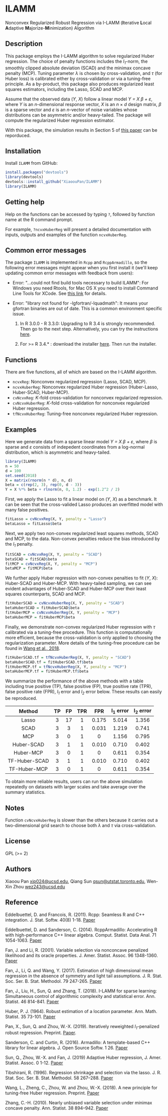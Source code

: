 # ILAMM 

Nonconvex Regularized Robust Regression via I-LAMM (**I**terative **L**ocal **A**daptive **M**ajorize-**M**inimization) Algorithm

## Description

This package employs the I-LAMM algorithm to solve regularized Huber regression. The choice of penalty functions includes the *l<sub>1</sub>*-norm, the smoothly clipped absolute deviation (SCAD) and the minimax concave penalty (MCP). Tuning parameter *&lambda;* is chosen by cross-validation, and *&tau;* (for Huber loss) is calibrated either by cross-validation or via a tuning-free principle. As a by-product, this package also produces regularized least squares estimators, including the Lasso, SCAD and MCP. 

Assume that the observed data (*Y*, *X*) follow a linear model *Y = X &beta; + &epsilon;*, where *Y* is an *n*-dimensional response vector, *X* is an *n* &times; *d* design matrix, *&beta;* is a sparse vector and *&epsilon;* is an *n*-vector of noise variables whose distributions can be asymmetric and/or heavy-tailed. The package will compute the regularized Huber regression estimator.

With this package, the simulation results in Section 5 of [this paper](https://arxiv.org/abs/1907.04027) can be reporduced.

## Installation

Install `ILAMM` from GitHub:

```r
install.packages("devtools")
library(devtools)
devtools::install_github("XiaoouPan/ILAMM")
library(ILAMM)
```

## Getting help

Help on the functions can be accessed by typing `?`, followed by function name at the R command prompt. 

For example, `?ncvxHuberReg` will present a detailed documentation with inputs, outputs and examples of the function `ncvxHuberReg`.

## Common error messages

The package `ILAMM` is implemented in `Rcpp` and `RcppArmadillo`, so the following error messages might appear when you first install it (we'll keep updating common error messages with feedback from users):

* Error: "...could not find build tools necessary to build ILAMM": For Windows you need Rtools, for Mac OS X you need to install Command Line Tools for XCode. See [this link](https://support.rstudio.com/hc/en-us/articles/200486498-Package-Development-Prerequisites) for details. 

* Error: "library not found for -lgfortran/-lquadmath": It means your gfortran binaries are out of date. This is a common environment specific issue. 

    1. In R 3.0.0 - R 3.3.0: Upgrading to R 3.4 is strongly recommended. Then go to the next step. Alternatively, you can try the instructions [here](http://thecoatlessprofessor.com/programming/rcpp-rcpparmadillo-and-os-x-mavericks-lgfortran-and-lquadmath-error/).

    2. For >= R 3.4.* : download the installer [here](https://gcc.gnu.org/wiki/GFortranBinaries#MacOS). Then run the installer.


## Functions

There are five functions, all of which are based on the I-LAMM algorithm. 

* `ncvxReg`: Nonconvex regularized regression (Lasso, SCAD, MCP). 
* `ncvxHuberReg`: Nonconvex regularized Huber regression (Huber-Lasso, Huber-SCAD, Huber-MCP).
* `cvNcvxReg`: *K*-fold cross-validation for nonconvex regularized regression.
* `cvNcvxHuberReg`: *K*-fold cross-validation for nonconvex regularized Huber regression.
* `tfNcvxHuberReg`: Tuning-free nonconvex regularized Huber regression.

## Examples 

Here we generate data from a sparse linear model *Y = X &beta; + &epsilon;*, where *&beta;* is sparse and *&epsilon;* consists of indepedent coordinates from a log-normal distribution, which is asymmetric and heavy-tailed. 

```r
library(ILAMM)
n = 50
d = 100
set.seed(2018)
X = matrix(rnorm(n * d), n, d)
beta = c(rep(2, 3), rep(0, d - 3))
Y = X %*% beta + rlnorm(n, 0, 1.2) - exp(1.2^2 / 2)
```

First, we apply the Lasso to fit a linear model on (*Y*, *X*) as a benchmark. It can be seen that the cross-valided Lasso produces an overfitted model with many false positives.

```r
fitLasso = cvNcvxReg(X, Y, penalty = "Lasso")
betaLasso = fitLasso$beta
```

Next, we apply two non-convex regularized least squares methods, SCAD and MCP, to the data. Non-convex penalties reduce the bias introduced by the *l<sub>1</sub>* penalty.

```r
fitSCAD = cvNcvxReg(X, Y, penalty = "SCAD")
betaSCAD = fitSCAD$beta
fitMCP = cvNcvxReg(X, Y, penalty = "MCP")
betaMCP = fitMCP$beta
```

We further apply Huber regression with non-convex penalties to fit (*Y*, *X*): Huber-SCAD and Huber-MCP. With heavy-tailed sampling, we can see evident advantages of Huber-SCAD and Huber-MCP over their least squares counterparts, SCAD and MCP.

```r
fitHuberSCAD = cvNcvxHuberReg(X, Y, penalty = "SCAD")
betaHuberSCAD = fitHuberSCAD$beta
fitHuberMCP = cvNcvxHuberReg(X, Y, penalty = "MCP")
betaHuberMCP = fitHuberMCP$beta
```

Finally, we demonstrate non-convex regularized Huber regression with *&tau;* calibrated via a tuning-free procedure. This function is computationally more efficient, because the cross-validation is only applied to choosing the regularization parameter. More details of the tuning-free procedure can be found in [Wang et al., 2018](https://www.math.ucsd.edu/~wez243/Tuning_Free.pdf).

```r
fitHuberSCAD.tf = tfNcvxHuberReg(X, Y, penalty = "SCAD")
betaHuberSCAD.tf = fitHuberSCAD.tf$beta
fitHuberMCP.tf = tfNcvxHuberReg(X, Y, penalty = "MCP")
betaHuberMCP.tf = fitHuberMCP.tf$beta
```

We summarize the performance of the above methods with a table including true positive (TP), false positive (FP), true positive rate (TPR), false positive rate (FPR), *l<sub>1</sub>* error and *l<sub>2</sub>* error below. These results can easily be reproduced.

| Method | TP | FP | TPR | FPR | l<sub>1</sub> error | l<sub>2</sub> error |
| :---: | :---: | :---: | :---: | :---: | :---: | :---: |
| Lasso | 3 | 17 | 1 | 0.175 | 5.014 | 1.356 |
| SCAD | 3 | 3 | 1 | 0.031 | 1.219 | 0.741 |
| MCP | 3 | 0 | 1 | 0 | 1.156 | 0.795 |
| Huber-SCAD | 3 | 1 | 1 | 0.010 | 0.710 | 0.402 |
| Huber-MCP | 3 | 0 | 1 | 0 | 0.611 | 0.354 |
| TF-Huber-SCAD | 3 | 1 | 1 | 0.010 | 0.710 | 0.402 |
| TF-Huber-MCP | 3 | 0 | 1 | 0 | 0.611 | 0.354 |

To obtain more reliable results, users can run the above simulation repeatedly on datasets with larger scales and take average over the summary statistics.

## Notes 

Function `cvNcvxHuberReg` is slower than the others because it carries out a two-dimensional grid search to choose both *&lambda;* and *&tau;* via cross-validation.

## License

GPL (>= 2)

## Authors

Xiaoou Pan <xip024@ucsd.edu>, Qiang Sun <qsun@utstat.toronto.edu>, Wen-Xin Zhou <wez243@ucsd.edu> 

## Reference

Eddelbuettel, D. and Francois, R. (2011). Rcpp: Seamless R and C++ integration. J. Stat. Softw. 40(8) 1-18. [Paper](http://dirk.eddelbuettel.com/code/rcpp/Rcpp-introduction.pdf)

Eddelbuettel, D. and Sanderson, C. (2014). RcppArmadillo: Accelerating R with high-performance C++ linear algebra. Comput. Statist. Data Anal. 71 1054-1063. [Paper](http://dirk.eddelbuettel.com/papers/RcppArmadillo.pdf)

Fan, J. and Li, R. (2001). Variable selection via nonconcave penalized likelihood and its oracle properties. J. Amer. Statist. Assoc. 96 1348-1360. [Paper](https://www.tandfonline.com/doi/abs/10.1198/016214501753382273)

Fan, J., Li, Q. and Wang, Y. (2017). Estimation of high dimensional mean regression in the absence of symmetry and light tail assumptions. J. R. Stat. Soc. Ser. B. Stat. Methodol. 79 247-265. [Paper](https://rss.onlinelibrary.wiley.com/doi/pdf/10.1111/rssb.12166)

Fan, J., Liu, H., Sun, Q. and Zhang, T. (2018). I-LAMM for sparse learning: Simultaneous control of algorithmic complexity and statistical error. Ann. Statist. 46 814-841. [Paper](https://projecteuclid.org/euclid.aos/1522742437)

Huber, P. J. (1964). Robust estimation of a location parameter. Ann. Math. Statist. 35 73-101. [Paper](https://projecteuclid.org/euclid.aoms/1177703732)

Pan, X., Sun, Q. and Zhou, W.-X. (2019). Iteratively reweighted *l<sub>1</sub>*-penalized robust regression. Preprint. [Paper](https://arxiv.org/abs/1907.04027).

Sanderson, C. and Curtin, R. (2016). Armadillo: A template-based C++ library for linear algebra. J. Open Source Softw. 1 26. [Paper](http://conradsanderson.id.au/pdfs/sanderson_armadillo_joss_2016.pdf)

Sun, Q., Zhou, W.-X. and Fan, J. (2019) Adaptive Huber regression, J. Amer. Statist. Assoc. 0 1-12. [Paper](https://www.tandfonline.com/doi/abs/10.1080/01621459.2018.1543124)

Tibshirani, R. (1996). Regression shrinkage and selection via the lasso. J. R. Stat. Soc. Ser. B. Stat. Methodol. 58 267–288. [Paper](https://www.jstor.org/stable/2346178?seq=1#metadata_info_tab_contents)

Wang, L., Zheng, C., Zhou, W. and Zhou, W.-X. (2018). A new principle for tuning-free Huber regression. Preprint. [Paper](https://www.math.ucsd.edu/~wez243/Tuning_Free.pdf)

Zhang, C.-H. (2010). Nearly unbiased variable selection under minimax concave penalty. Ann. Statist. 38 894–942. [Paper](https://projecteuclid.org/euclid.aos/1266586618)
